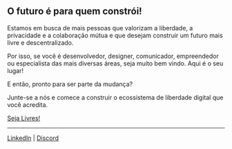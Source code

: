 ## O futuro é para quem constrói!

Estamos em busca de mais pessoas que valorizam a liberdade, a privacidade e a colaboração mútua e que desejam construir um futuro mais livre e descentralizado.

Por isso, se você é desenvolvedor, designer, comunicador, empreendedor ou especialista das mais diversas áreas, seja muito bem vindo. Aqui é o seu lugar!

E então, pronto para ser parte da mudança?

Junte-se a nós e comece a construir o ecossistema de liberdade digital que você acredita.

[Seja Livres!](#join)

---

<!-- Social Media Icons -->
[LinkedIn](#) | [Discord](#)
